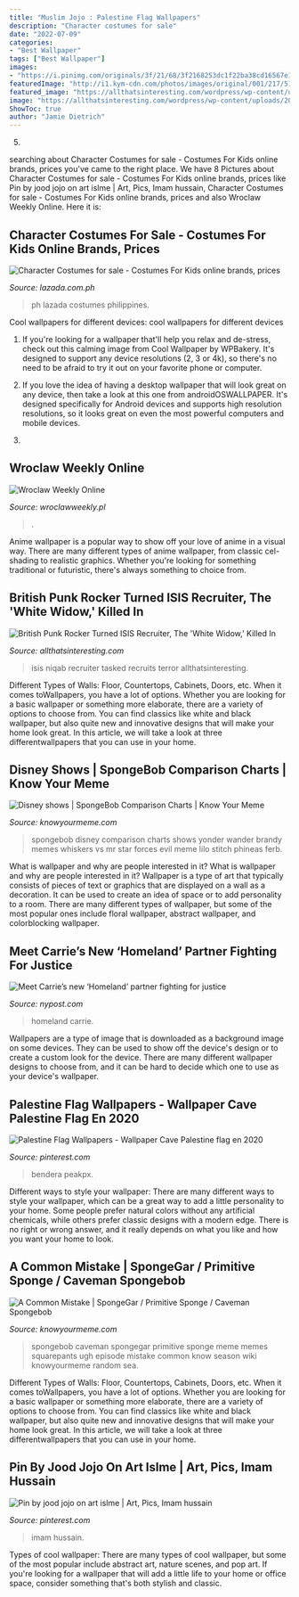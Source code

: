 ```yaml
---
title: "Muslim Jojo : Palestine Flag Wallpapers"
description: "Character costumes for sale"
date: "2022-07-09"
categories:
- "Best Wallpaper"
tags: ["Best Wallpaper"]
images:
- "https://i.pinimg.com/originals/3f/21/68/3f2168253dc1f22ba38cd16567e136dc.jpg"
featuredImage: "http://i1.kym-cdn.com/photos/images/original/001/217/517/e50.png"
featured_image: "https://allthatsinteresting.com/wordpress/wp-content/uploads/2017/10/sally-niqab-768x784.jpg"
image: "https://allthatsinteresting.com/wordpress/wp-content/uploads/2017/10/sally-niqab-768x784.jpg"
ShowToc: true
author: "Jamie Dietrich"
---
```



5.

	

		
searching about Character Costumes for sale - Costumes For Kids online brands, prices you've came to the right place. We have 8 Pictures about Character Costumes for sale - Costumes For Kids online brands, prices like Pin by jood jojo on art islme | Art, Pics, Imam hussain, Character Costumes for sale - Costumes For Kids online brands, prices and also Wroclaw Weekly Online. Here it is:
		
    
## Character Costumes For Sale - Costumes For Kids Online Brands, Prices

<img loading=lazy src="https://ph-live-02.slatic.net/original/28bb5aae175103b0e2798766e686f9de.jpg" onerror="this.onerror=null;this.src='https://tse4.mm.bing.net/th?id=OIP.KLtarhdRA7DieYdm5ob53gHaHa&amp;pid=15.1';" alt="Character Costumes for sale - Costumes For Kids online brands, prices">

_Source: lazada.com.ph_

>ph lazada costumes philippines. 

	

Cool wallpapers for different devices:
cool wallpapers for different devices 

1. If you're looking for a wallpaper that'll help you relax and de-stress, check out this calming image from Cool Wallpaper by WPBakery. It's designed to support any device resolutions (2, 3 or 4k), so there's no need to be afraid to try it out on your favorite phone or computer.

2. If you love the idea of having a desktop wallpaper that will look great on any device, then take a look at this one from androidOSWALLPAPER. It's designed specifically for Android devices and supports high resolution resolutions, so it looks great on even the most powerful computers and mobile devices.

3.

    
## Wroclaw Weekly Online

<img loading=lazy src="http://www.wroclawweekly.pl/upload/fochy.jpg" onerror="this.onerror=null;this.src='https://tse4.mm.bing.net/th?id=OIP.Cy33zudjb7EcPpwxQbmTUQAAAA&amp;pid=15.1';" alt="Wroclaw Weekly Online">

_Source: wroclawweekly.pl_

>. 

	

Anime wallpaper is a popular way to show off your love of anime in a visual way. There are many different types of anime wallpaper, from classic cel-shading to realistic graphics. Whether you're looking for something traditional or futuristic, there's always something to choice from.

    
## British Punk Rocker Turned ISIS Recruiter, The &#039;White Widow,&#039; Killed In

<img loading=lazy src="https://allthatsinteresting.com/wordpress/wp-content/uploads/2017/10/sally-niqab-768x784.jpg" onerror="this.onerror=null;this.src='https://tse1.mm.bing.net/th?id=OIP.tpubrZdWJ_lvwShmRqvyOgHaHj&amp;pid=15.1';" alt="British Punk Rocker Turned ISIS Recruiter, The &#039;White Widow,&#039; Killed In">

_Source: allthatsinteresting.com_

>isis niqab recruiter tasked recruits terror allthatsinteresting. 

	

Different Types of Walls: Floor, Countertops, Cabinets, Doors, etc.
When it comes toWallpapers, you have a lot of options. Whether you are looking for a basic wallpaper or something more elaborate, there are a variety of options to choose from. You can find classics like white and black wallpaper, but also quite new and innovative designs that will make your home look great. In this article, we will take a look at three differentwallpapers that you can use in your home.

    
## Disney Shows | SpongeBob Comparison Charts | Know Your Meme

<img loading=lazy src="http://i1.kym-cdn.com/photos/images/original/001/217/517/e50.png" onerror="this.onerror=null;this.src='https://tse4.mm.bing.net/th?id=OIP.FbTJAVUNSnByciwEfcIsCQHaGZ&amp;pid=15.1';" alt="Disney shows | SpongeBob Comparison Charts | Know Your Meme">

_Source: knowyourmeme.com_

>spongebob disney comparison charts shows yonder wander brandy memes whiskers vs mr star forces evil meme lilo stitch phineas ferb. 

	

What is wallpaper and why are people interested in it?
What is wallpaper and why are people interested in it?
Wallpaper is a type of art that typically consists of pieces of text or graphics that are displayed on a wall as a decoration. It can be used to create an idea of space or to add personality to a room. There are many different types of wallpaper, but some of the most popular ones include floral wallpaper, abstract wallpaper, and colorblocking wallpaper.

    
## Meet Carrie’s New ‘Homeland’ Partner Fighting For Justice

<img loading=lazy src="https://i1.wp.com/nypost.com/wp-content/uploads/sites/2/2017/01/tv_homeland1a.jpg?quality=90&amp;strip=all&amp;ssl=1" onerror="this.onerror=null;this.src='https://tse2.mm.bing.net/th?id=OIP.Od-8gNxfKsInnvekuF7AaQHaE8&amp;pid=15.1';" alt="Meet Carrie’s new ‘Homeland’ partner fighting for justice">

_Source: nypost.com_

>homeland carrie. 

	

Wallpapers are a type of image that is downloaded as a background image on some devices. They can be used to show off the device's design or to create a custom look for the device. There are many different wallpaper designs to choose from, and it can be hard to decide which one to use as your device's wallpaper.

    
## Palestine Flag Wallpapers - Wallpaper Cave Palestine Flag En 2020

<img loading=lazy src="https://i.pinimg.com/736x/e4/d2/b1/e4d2b1d6a653fb301c3d6c31c40e6148.jpg" onerror="this.onerror=null;this.src='https://tse2.mm.bing.net/th?id=OIP.kHFYyD7-75MdO4JyPgp2vgAAAA&amp;pid=15.1';" alt="Palestine Flag Wallpapers - Wallpaper Cave Palestine flag en 2020">

_Source: pinterest.com_

>bendera peakpx. 

	

Different ways to style your wallpaper:
There are many different ways to style your wallpaper, which can be a great way to add a little personality to your home. Some people prefer natural colors without any artificial chemicals, while others prefer classic designs with a modern edge. There is no right or wrong answer, and it really depends on what you like and how you want your home to look.

    
## A Common Mistake | SpongeGar / Primitive Sponge / Caveman Spongebob

<img loading=lazy src="http://i0.kym-cdn.com/photos/images/original/001/171/556/ce6.png" onerror="this.onerror=null;this.src='https://tse2.mm.bing.net/th?id=OIP.m33pQF_AsvXot_-WTAmddwHaDt&amp;pid=15.1';" alt="A Common Mistake | SpongeGar / Primitive Sponge / Caveman Spongebob">

_Source: knowyourmeme.com_

>spongebob caveman spongegar primitive sponge meme memes squarepants ugh episode mistake common know season wiki knowyourmeme random sea. 

	

Different Types of Walls: Floor, Countertops, Cabinets, Doors, etc.
When it comes toWallpapers, you have a lot of options. Whether you are looking for a basic wallpaper or something more elaborate, there are a variety of options to choose from. You can find classics like white and black wallpaper, but also quite new and innovative designs that will make your home look great. In this article, we will take a look at three differentwallpapers that you can use in your home.

    
## Pin By Jood Jojo On Art Islme | Art, Pics, Imam Hussain

<img loading=lazy src="https://i.pinimg.com/originals/3f/21/68/3f2168253dc1f22ba38cd16567e136dc.jpg" onerror="this.onerror=null;this.src='https://tse4.mm.bing.net/th?id=OIP.n-k4fUHZvq9LyAM0hbb81wHaJ4&amp;pid=15.1';" alt="Pin by jood jojo on art islme | Art, Pics, Imam hussain">

_Source: pinterest.com_

>imam hussain. 

	

Types of cool wallpaper:
There are many types of cool wallpaper, but some of the most popular include abstract art, nature scenes, and pop art. If you're looking for a wallpaper that will add a little life to your home or office space, consider something that's both stylish and classic.


